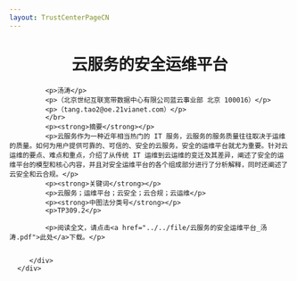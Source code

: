 ```yaml
---
layout: TrustCenterPageCN
---
```

<div class="row-fluid">
   <div class="span">
      <div>
         <div class="row-fluid grid-container mscom-grid-container subpageBody noBottomBorder" data-view4="2" data-view3="2" data-view2="2" data-view1="1" data-cols="2">
             <h1 style="font-size:28px;font-weight:500; text-align:center;"><strong>云服务的安全运维平台 </strong></h1>
			 
             <p>汤涛</p>
			 <p>（北京世纪互联宽带数据中心有限公司蓝云事业部 北京 100016）</p>
			 <p>（tang.tao2@oe.21vianet.com）</p>
			 </br>
			 <p><strong>摘要</strong></p>
			 <p>云服务作为一种近年相当热门的 IT 服务，云服务的服务质量往往取决于运维的质量。如何为用户提供可靠的、可信的、安全的云服务，安全的运维平台就尤为重要。针对云运维的要点、难点和重点，介绍了从传统 IT 运维到云运维的变迁及其差异，阐述了安全的运维平台的模型和核心内容，并且对安全运维平台的各个组成部分进行了分析解释，同时还阐述了云安全和云合规。</p>
			 <p><strong>关键词</strong></p>
			 <p>云服务；运维平台；云安全；云合规；云运维</p>
			 <p><strong>中图法分类号</strong></p>
			 <p>TP309.2</p>
			 
			 <p>阅读全文，请点击<a href="../../file/云服务的安全运维平台_汤涛.pdf">此处</a>下载。</p>  
			 
			 
         </div>
      </div>
   </div>
</div>
<div class="row-fluid" data-view4="1" data-view3="1" data-view2="1" data-view1="1" data-cols="1">
   <div class="span bp0-col-1-1 bp1-col-1-1 bp2-col-1-1 bp3-col-1-1"></div>
</div>
